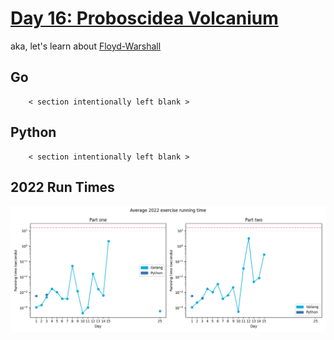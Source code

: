 # [Day 16: Proboscidea Volcanium](https://adventofcode.com/2022/day/16)

aka, let's learn about [Floyd-Warshall](https://en.wikipedia.org/wiki/Floyd%E2%80%93Warshall_algorithm)

## Go

```text
    < section intentionally left blank >
```

## Python

```text
    < section intentionally left blank >
```

## 2022 Run Times

![2022 exercise run-time graphs](../run-times.png)
